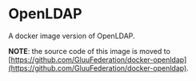 # OpenLDAP

A docker image version of OpenLDAP.

__NOTE__: the source code of this image is moved to [https://github.com/GluuFederation/docker-openldap](https://github.com/GluuFederation/docker-openldap).

